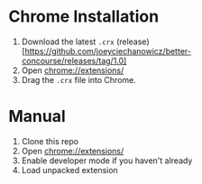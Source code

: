 # Chrome Installation

1. Download the latest `.crx` (release)[https://github.com/joeyciechanowicz/better-concourse/releases/tag/1.0]
1. Open [chrome://extensions/](chrome://extensions/)
1. Drag the `.crx` file into Chrome.

# Manual

1. Clone this repo
1. Open [chrome://extensions/](chrome://extensions/)
1. Enable developer mode if you haven't already
1. Load unpacked extension
